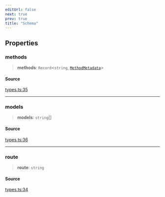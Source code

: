 ```yaml
---
editUrl: false
next: true
prev: true
title: "Schema"
---
```


## Properties

### methods

> **methods**: `Record`\<`string`, [`MethodMetadata`](MethodMetadata.md)\>

#### Source

[types.ts:35](https://github.com/chord-ts/rpc/blob/0637e5c/src/types.ts#L35)

***

### models

> **models**: `string`[]

#### Source

[types.ts:36](https://github.com/chord-ts/rpc/blob/0637e5c/src/types.ts#L36)

***

### route

> **route**: `string`

#### Source

[types.ts:34](https://github.com/chord-ts/rpc/blob/0637e5c/src/types.ts#L34)
